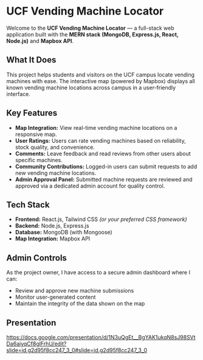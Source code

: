 # UCF Vending Machine Locator

Welcome to the **UCF Vending Machine Locator** — a full-stack web application built with the **MERN stack (MongoDB, Express.js, React, Node.js)** and **Mapbox API**.

## What It Does

This project helps students and visitors on the UCF campus locate vending machines with ease. The interactive map (powered by Mapbox) displays all known vending machine locations across campus in a user-friendly interface.

## Key Features

- **Map Integration:** View real-time vending machine locations on a responsive map.
- **User Ratings:** Users can rate vending machines based on reliability, stock quality, and convenience.
- **Comments:** Leave feedback and read reviews from other users about specific machines.
- **Community Contributions:** Logged-in users can submit requests to add new vending machine locations.
- **Admin Approval Panel:** Submitted machine requests are reviewed and approved via a dedicated admin account for quality control.

## Tech Stack

- **Frontend:** React.js, Tailwind CSS *(or your preferred CSS framework)*
- **Backend:** Node.js, Express.js
- **Database:** MongoDB (with Mongoose)
- **Map Integration:** Mapbox API

## Admin Controls

As the project owner, I have access to a secure admin dashboard where I can:
- Review and approve new machine submissions
- Monitor user-generated content
- Maintain the integrity of the data shown on the map

## Presentation

https://docs.google.com/presentation/d/1N3uQgEt__BgYAK1ukqN8sJ98SVtDa6aiyqCf8glFrhU/edit?slide=id.g2d95f8cc247_3_0#slide=id.g2d95f8cc247_3_0
